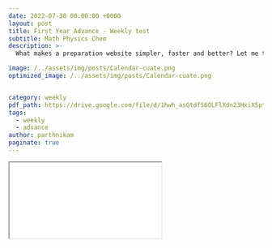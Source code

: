 ```yaml
---
date: 2022-07-30 00:00:00 +0000 
layout: post
title: First Year Advance - Weekly test
subtitle: Math Physics Chem
description: >-
  What makes a preparation website simpler, faster and better? Let me tell you ... 

image: /../assets/img/posts/Calendar-cuate.png
optimized_image: /../assets/img/posts/Calendar-cuate.png


category: weekly 
pdf_path: https://drive.google.com/file/d/1hwh_asGtdfS6OLFlXdn23HxiX5pt9p2V/preview?usp=drive_link
tags:
  - weekly
  - advance
author: parthnikam
paginate: true
---
```


<iframe class="embed-pdf" src="{{ page.pdf_path }}#toolbar=0" seamless="seamless" scrolling="no" style="overflow:hidden"></iframe>



